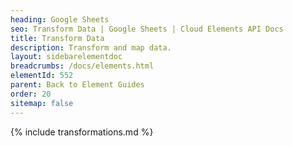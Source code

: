 ```yaml
---
heading: Google Sheets
seo: Transform Data | Google Sheets | Cloud Elements API Docs
title: Transform Data
description: Transform and map data.
layout: sidebarelementdoc
breadcrumbs: /docs/elements.html
elementId: 552
parent: Back to Element Guides
order: 20
sitemap: false
---
```


{% include transformations.md %}
